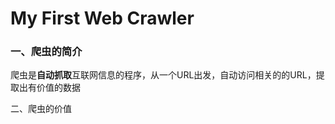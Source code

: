 # My First Web Crawler

### 一、爬虫的简介

爬虫是**自动抓取**互联网信息的程序，从一个URL出发，自动访问相关的的URL，提取出有价值的数据



二、爬虫的价值





